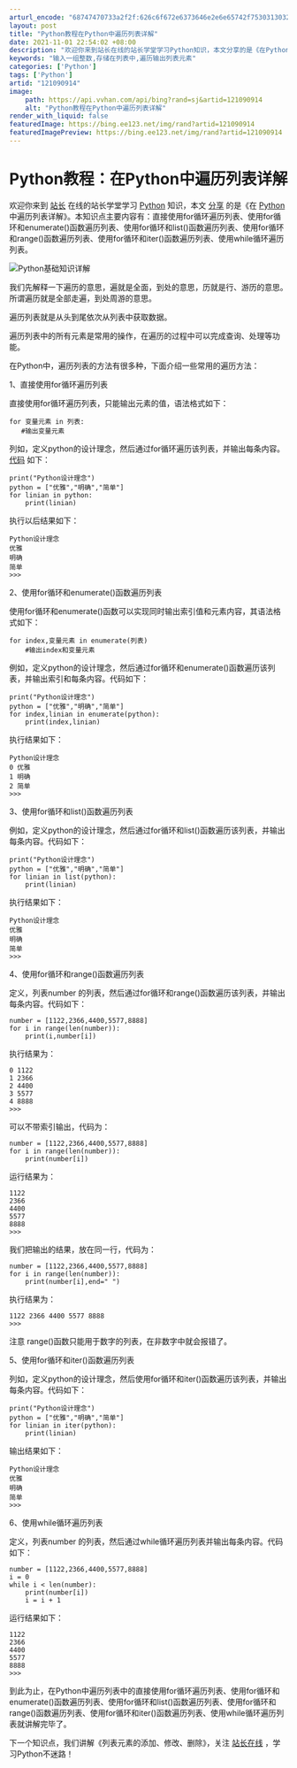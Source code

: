 ```yaml
---
arturl_encode: "68747470733a2f2f:626c6f672e6373646e2e6e65742f753031303239323437302f:61727469636c652f64657461696c732f313231303930393134"
layout: post
title: "Python教程在Python中遍历列表详解"
date: 2021-11-01 22:54:02 +08:00
description: "欢迎你来到站长在线的站长学堂学习Python知识，本文分享的是《在Python中遍历列表详解》。本知"
keywords: "输入一组整数,存储在列表中,遍历输出列表元素"
categories: ['Python']
tags: ['Python']
artid: "121090914"
image:
    path: https://api.vvhan.com/api/bing?rand=sj&artid=121090914
    alt: "Python教程在Python中遍历列表详解"
render_with_liquid: false
featuredImage: https://bing.ee123.net/img/rand?artid=121090914
featuredImagePreview: https://bing.ee123.net/img/rand?artid=121090914
---
```


# Python教程：在Python中遍历列表详解

欢迎你来到
[站长](https://www.olzz.com/tag/zhanzhang/ "站长")
在线的站长学堂学习
[Python](https://www.olzz.com/tag/python/ "Python")
知识，本文
[分享](https://www.olzz.com/tag/fenxiang/ "分享")
的是《在
[Python](https://www.olzz.com/python.html "Python")
中遍历列表详解》。本知识点主要内容有：直接使用for循环遍历列表、使用for循环和enumerate()函数遍历列表、使用for循环和list()函数遍历列表、使用for循环和range()函数遍历列表、使用for循环和iter()函数遍历列表、使用while循环遍历列表。

![Python基础知识详解](https://i-blog.csdnimg.cn/blog_migrate/9ac40e6030859c85d3fd8517bc70f69c.png)

我们先解释一下遍历的意思，遍就是全面，到处的意思，历就是行、游历的意思。所谓遍历就是全部走遍，到处周游的意思。

遍历列表就是从头到尾依次从列表中获取数据。

遍历列表中的所有元素是常用的操作，在遍历的过程中可以完成查询、处理等功能。

在Python中，遍历列表的方法有很多种，下面介绍一些常用的遍历方法：

1、直接使用for循环遍历列表

直接使用for循环遍历列表，只能输出元素的值，语法格式如下：

```
for 变量元素 in 列表:
   #输出变量元素
```

列如，定义python的设计理念，然后通过for循环遍历该列表，并输出每条内容。
[代码](https://www.olzz.com/tag/daima/ "代码")
如下：

```
print("Python设计理念")
python = ["优雅","明确","简单"]
for linian in python:
    print(linian)
```

执行以后结果如下：

```
Python设计理念
优雅
明确
简单
>>> 

```

2、使用for循环和enumerate()函数遍历列表

使用for循环和enumerate()函数可以实现同时输出索引值和元素内容，其语法格式如下：

```
for index,变量元素 in enumerate(列表)
    #输出index和变量元素
```

例如，定义python的设计理念，然后通过for循环和enumerate()函数遍历该列表，并输出索引和每条内容。代码如下：

```
print("Python设计理念")
python = ["优雅","明确","简单"]
for index,linian in enumerate(python):
    print(index,linian)

```

执行结果如下：

```
Python设计理念
0 优雅
1 明确
2 简单
>>> 

```

3、使用for循环和list()函数遍历列表

例如，定义python的设计理念，然后通过for循环和list()函数遍历该列表，并输出每条内容。代码如下：

```
print("Python设计理念")
python = ["优雅","明确","简单"]
for linian in list(python):
    print(linian)
```

执行结果如下：

```
Python设计理念
优雅
明确
简单
>>> 

```

4、使用for循环和range()函数遍历列表

定义，列表number 的列表，然后通过for循环和range()函数遍历该列表，并输出每条内容。代码如下：

```
number = [1122,2366,4400,5577,8888]
for i in range(len(number)):
    print(i,number[i])

```

执行结果为：

```
0 1122
1 2366
2 4400
3 5577
4 8888
>>> 

```

可以不带索引输出，代码为：

```
number = [1122,2366,4400,5577,8888]
for i in range(len(number)):
    print(number[i])

```

运行结果为：

```
1122
2366
4400
5577
8888
>>> 

```

我们把输出的结果，放在同一行，代码为：

```
number = [1122,2366,4400,5577,8888]
for i in range(len(number)):
    print(number[i],end=" ")

```

执行结果为：

```
1122 2366 4400 5577 8888 
>>> 

```

注意 range()函数只能用于数字的列表，在非数字中就会报错了。

5、使用for循环和iter()函数遍历列表

列如，定义python的设计理念，然后使用for循环和iter()函数遍历该列表，并输出每条内容。代码如下：

```
print("Python设计理念")
python = ["优雅","明确","简单"]
for linian in iter(python):
    print(linian)

```

输出结果如下：

```
Python设计理念
优雅
明确
简单
>>> 

```

6、使用while循环遍历列表

定义，列表number 的列表，然后通过while循环遍历列表并输出每条内容。代码如下：

```
number = [1122,2366,4400,5577,8888]
i = 0
while i < len(number):
    print(number[i])
    i = i + 1
```

运行结果如下：

```
1122
2366
4400
5577
8888
>>> 

```

到此为止，在Python中遍历列表中的直接使用for循环遍历列表、使用for循环和enumerate()函数遍历列表、使用for循环和list()函数遍历列表、使用for循环和range()函数遍历列表、使用for循环和iter()函数遍历列表、使用while循环遍历列表就讲解完毕了。

下一个知识点，我们讲解《列表元素的添加、修改、删除》，关注
[站长在线](https://www.olzz.com/ "站长在线")
，学习Python不迷路！